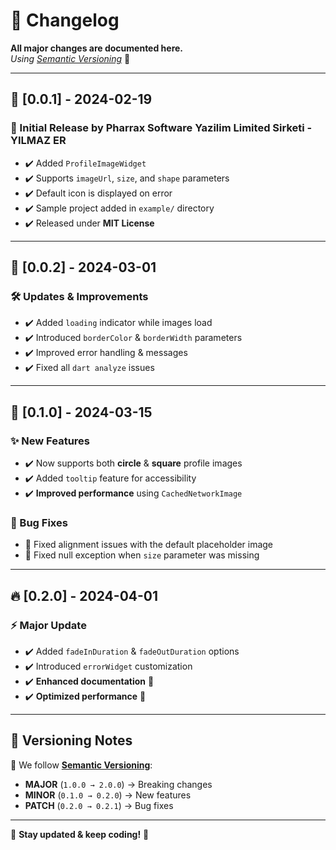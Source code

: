 # 📌 Changelog

**All major changes are documented here.**  
*Using [Semantic Versioning](https://semver.org/)* 🚀

---

## 🔰 [0.0.1] - 2024-02-19
### 🚀 Initial Release by **Pharrax Software Yazilim Limited Sirketi - YILMAZ ER**
- ✔️ Added `ProfileImageWidget`  
- ✔️ Supports `imageUrl`, `size`, and `shape` parameters  
- ✔️ Default icon is displayed on error  
- ✔️ Sample project added in `example/` directory  
- ✔️ Released under **MIT License**  

---

## 🔧 [0.0.2] - 2024-03-01
### 🛠️ Updates & Improvements
- ✔️ Added `loading` indicator while images load  
- ✔️ Introduced `borderColor` & `borderWidth` parameters  
- ✔️ Improved error handling & messages  
- ✔️ Fixed all `dart analyze` issues  

---

## 🎨 [0.1.0] - 2024-03-15
### ✨ New Features
- ✔️ Now supports both **circle** & **square** profile images  
- ✔️ Added `tooltip` feature for accessibility  
- ✔️ **Improved performance** using `CachedNetworkImage`  

### 🐞 Bug Fixes
- 🐛 Fixed alignment issues with the default placeholder image  
- 🐛 Fixed null exception when `size` parameter was missing  

---

## 🔥 [0.2.0] - 2024-04-01
### ⚡ Major Update
- ✔️ Added `fadeInDuration` & `fadeOutDuration` options  
- ✔️ Introduced `errorWidget` customization  
- ✔️ **Enhanced documentation** 📖  
- ✔️ **Optimized performance** 🚀  

---

## 📌 **Versioning Notes**
📌 We follow **[Semantic Versioning](https://semver.org/)**:  
- **MAJOR** (`1.0.0 → 2.0.0`) → Breaking changes  
- **MINOR** (`0.1.0 → 0.2.0`) → New features  
- **PATCH** (`0.2.0 → 0.2.1`) → Bug fixes  

---

🚀 **Stay updated & keep coding!** 🎉
